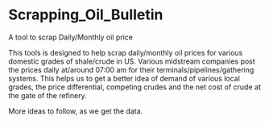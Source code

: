 # Scrapping_Oil_Bulletin
A tool to scrap Daily/Monthly oil price

This tools is designed to help scrap daily/monthly oil prices for various domestic grades of shale/crude in US. 
Various midstream companies post the prices daily at/around 07:00 am for their terminals/pipelines/gathering systems. This helps us to get a better idea of demand of various local grades, the price differential, competing crudes and the net cost of crude at the gate of the refinery. 

More ideas to follow, as we get the data. 
